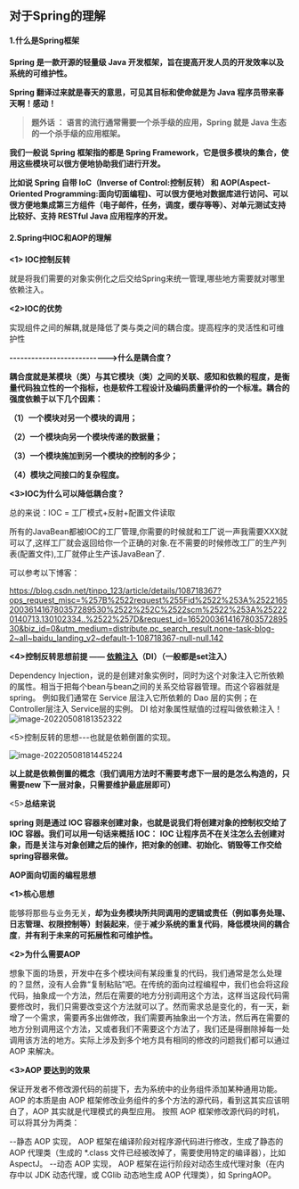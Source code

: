 ## 对于Spring的理解

#### 1.什么是Spring框架



**Spring 是一款开源的轻量级 Java 开发框架，旨在提高开发人员的开发效率以及系统的可维护性。**

**Spring 翻译过来就是春天的意思，可见其目标和使命就是为 Java 程序员带来春天啊！感动！**

> **题外话 ： 语言的流行通常需要一个杀手级的应用，Spring 就是 Java 生态的一个杀手级的应用框架。**

**我们一般说 Spring 框架指的都是 Spring Framework，它是很多模块的集合，使用这些模块可以很方便地协助我们进行开发。**

**比如说 Spring 自带 IoC（Inverse of Control:控制反转） 和 AOP(Aspect-Oriented Programming:面向切面编程)、可以很方便地对数据库进行访问、可以很方便地集成第三方组件（电子邮件，任务，调度，缓存等等）、对单元测试支持比较好、支持 RESTful Java 应用程序的开发。**



#### 2.Spring中IOC和AOP的理解

**<1>  IOC控制反转**

就是将我们需要的对象实例化之后交给Spring来统一管理,哪些地方需要就对哪里依赖注入。

**<2>IOC的优势**

实现组件之间的解耦,就是降低了类与类之间的耦合度。提高程序的灵活性和可维护性

**--------------------------->什么是耦合度？**

**耦合度就是某模块（类）与其它模块（类）之间的关联、感知和依赖的程度，是衡量代码独立性的一个指标，也是软件工程设计及编码质量评价的一个标准。耦合的强度依赖于以下几个因素：**

**（1）一个模块对另一个模块的调用；**

**（2）一个模块向另一个模块传递的数据量；**

**（3）一个模块施加到另一个模块的控制的多少；**

**（4）模块之间接口的复杂程度。**



**<3>IOC为什么可以降低耦合度？**

总的来说：IOC = 工厂模式+反射+配置文件读取

所有的JavaBean都被IOC的工厂管理,你需要的时候就和工厂说一声我需要XXX就可以了,这样工厂就会返回给你一个正确的对象.在不需要的时候修改工厂的生产列表(配置文件),工厂就停止生产该JavaBean了.

可以参考以下博客：

https://blog.csdn.net/tinpo_123/article/details/108718367?ops_request_misc=%257B%2522request%255Fid%2522%253A%2522165200361416780357289530%2522%252C%2522scm%2522%253A%252220140713.130102334..%2522%257D&request_id=165200361416780357289530&biz_id=0&utm_medium=distribute.pc_search_result.none-task-blog-2~all~baidu_landing_v2~default-1-108718367-null-null.142



**<4>控制反转思想前提 —— [依赖注入](https://so.csdn.net/so/search?q=依赖注入&spm=1001.2101.3001.7020)（DI）（一般都是set注入）**

Dependency Injection，说的是创建对象实例时，同时为这个对象注入它所依赖的属性。相当于把每个bean与bean之间的关系交给容器管理。而这个容器就是spring。
例如我们通常在 Service 层注入它所依赖的 Dao 层的实例；在 Controller层注入 Service层的实例。
DI 给对象属性赋值的过程叫做依赖注入！
![image-20220508181352322](C:\Users\admin\AppData\Roaming\Typora\typora-user-images\image-20220508181352322.png)



<5>控制反转的思想---也就是依赖倒置的实现。

![image-20220508181445224](C:\Users\admin\AppData\Roaming\Typora\typora-user-images\image-20220508181445224.png)



**以上就是依赖倒置的概念（我们调用方法时不需要考虑下一层的是怎么构造的，只需要new 下一层对象，只需要维护最底层即可）**



<5>**总结来说**

**spring 则是通过 IOC 容器来创建对象，也就是说我们将创建对象的控制权交给了 IOC 容器。我们可以用一句话来概括 IOC：**
**IOC 让程序员不在关注怎么去创建对象，而是关注与对象创建之后的操作，把对象的创建、初始化、销毁等工作交给spring容器来做。**







**AOP******面向切面的编程思想****

**<1>核心思想**

能够将那些与业务无关，**却为业务模块所共同调用的逻辑或责任（例如事务处理、日志管理、权限控制等）封装起来**，便于**减少系统的重复代码**，**降低模块间的耦合度**，**并******有利于未来的可拓展性和可维护性**。**

**<2>为什么需要AOP**

想象下面的场景，开发中在多个模块间有某段重复的代码，我们通常是怎么处理的？显然，没有人会靠“复制粘贴”吧。在传统的面向过程编程中，我们也会将这段代码，抽象成一个方法，然后在需要的地方分别调用这个方法，这样当这段代码需要修改时，我们只需要改变这个方法就可以了。然而需求总是变化的，有一天，新增了一个需求，需要再多出做修改，我们需要再抽象出一个方法，然后再在需要的地方分别调用这个方法，又或者我们不需要这个方法了，我们还是得删除掉每一处调用该方法的地方。实际上涉及到多个地方具有相同的修改的问题我们都可以通过 AOP 来解决。

**<3>AOP 要达到的效果**

保证开发者不修改源代码的前提下，去为系统中的业务组件添加某种通用功能。AOP 的本质是由 AOP 框架修改业务组件的多个方法的源代码，看到这其实应该明白了，AOP 其实就是代理模式的典型应用。
按照 AOP 框架修改源代码的时机，可以将其分为两类：

--静态 AOP 实现， AOP 框架在编译阶段对程序源代码进行修改，生成了静态的 AOP 代理类（生成的 *.class 文件已经被改掉了，需要使用特定的编译器），比如 AspectJ。
--动态 AOP 实现， AOP 框架在运行阶段对动态生成代理对象（在内存中以 JDK 动态代理，或 CGlib 动态地生成 AOP 代理类），如 SpringAOP。
